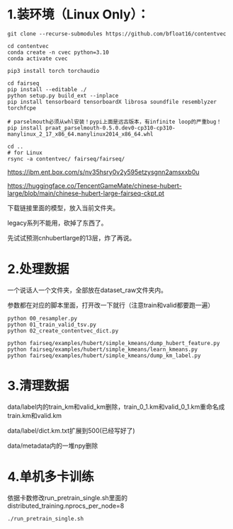 # 1.装环境（Linux Only）：
```
git clone --recurse-submodules https://github.com/bfloat16/contentvec

cd contentvec
conda create -n cvec python=3.10
conda activate cvec

pip3 install torch torchaudio

cd fairseq
pip install --editable ./
python setup.py build_ext --inplace
pip install tensorboard tensorboardX librosa soundfile resemblyzer torchfcpe

# parselmouth必须从whl安装！pypi上面是远古版本，有infinite loop的严重bug！
pip install praat_parselmouth-0.5.0.dev0-cp310-cp310-manylinux_2_17_x86_64.manylinux2014_x86_64.whl

cd ..
# for Linux
rsync -a contentvec/ fairseq/fairseq/
```
https://ibm.ent.box.com/s/nv35hsry0v2y595etzysgnn2amsxxb0u

https://huggingface.co/TencentGameMate/chinese-hubert-large/blob/main/chinese-hubert-large-fairseq-ckpt.pt

下载链接里面的模型，放入当前文件夹。

legacy系列不能用，砍掉了东西了。

先试试预测cnhubertlarge的13层，炸了再说。

# 2.处理数据
一个说话人一个文件夹，全部放在dataset_raw文件夹内。

参数都在对应的脚本里面，打开改一下就行（注意train和valid都要跑一遍）
```
python 00_resampler.py
python 01_train_valid_tsv.py
python 02_create_contentvec_dict.py

python fairseq/examples/hubert/simple_kmeans/dump_hubert_feature.py
python fairseq/examples/hubert/simple_kmeans/learn_kmeans.py
python fairseq/examples/hubert/simple_kmeans/dump_km_label.py
```
# 3.清理数据

data/label内的train_km和valid_km删除，train_0_1.km和valid_0_1.km重命名成train.km和valid.km

data/label/dict.km.txt扩展到500(已经写好了)

data/metadata内的一堆npy删除

# 4.单机多卡训练

依据卡数修改run_pretrain_single.sh里面的distributed_training.nprocs_per_node=8
```
./run_pretrain_single.sh
```